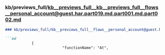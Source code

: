 ### kb/previews_full/kb__previews_full__kb__previews_full__flows__personal_account@guest.har.part019.md.part001.md.part002.md

```md
### kb/previews_full/kb__previews_full__flows__personal_account@guest.har.part019.md.part001.md (part 002)

```md
            {
                          "functionName": "At",
                      
```

```

```
